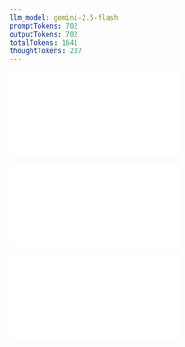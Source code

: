 ```yaml
---
llm_model: gemini-2.5-flash
promptTokens: 702
outputTokens: 702
totalTokens: 1641
thoughtTokens: 237
---
```


![@](steps/prompt.b49d16e5.md)

![@](steps/response.6cfc7be8.md)

![@](steps/response.6cfc7be8.md)